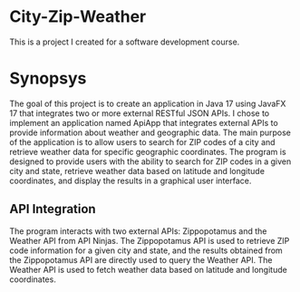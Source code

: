 # City-Zip-Weather
This is a project I created for a software development course.
# Synopsys
The goal of this project is to create an application in Java 17 using JavaFX 17 that integrates two or more external RESTful JSON APIs.
I chose to implement an application named ApiApp that integrates external APIs to provide information about weather and geographic data. The main purpose of the application is to allow users to search for ZIP codes of a city and retrieve weather data for specific geographic coordinates. The program is designed to provide users with the ability to search for ZIP codes in a given city and state, retrieve weather data based on latitude and longitude coordinates, and display the results in a graphical user interface.
## API Integration
The program interacts with two external APIs: Zippopotamus and the Weather API from API Ninjas. The Zippopotamus API is used to retrieve ZIP code information for a given city and state, and the results obtained from the Zippopotamus API are directly used to query the Weather API. The Weather API is used to fetch weather data based on latitude and longitude coordinates.
